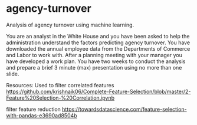 # agency-turnover
Analysis of agency turnover using machine learning.

You are an analyst in the White House and you have been asked to help the
administration understand the factors predicting agency turnover.
You have downloaded the annual employee data from the Departments of Commerce 
and Labor to work with.
After a planning meeting with your manager you have developed a work plan. 
You have two weeks to conduct the analysis and prepare a brief 3 minute 
(max) presentation using no more than one slide.


Resources:
Used to filter correlated features
https://github.com/krishnaik06/Complete-Feature-Selection/blob/master/2-Feature%20Selection-%20Correlation.ipynb

filter feature reduction
https://towardsdatascience.com/feature-selection-with-pandas-e3690ad8504b